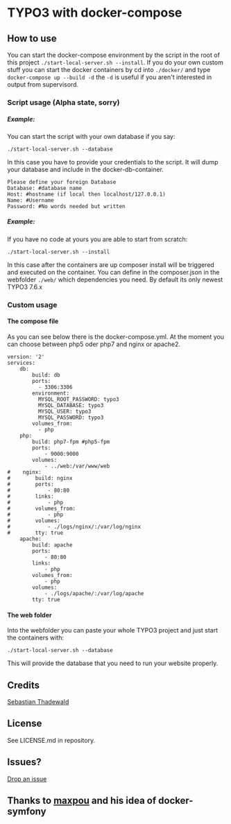 # TYPO3 with docker-compose

## How to use
You can start the docker-compose environment by the script in the root of this project `./start-local-server.sh --install`.
If you do your own custom stuff you can start the docker containers by cd into `./docker/` and type `docker-compose up --build -d` the `-d` is useful if you aren't interested in output from supervisord.

### Script usage (Alpha state, sorry)

##### Example:
You can start the script with your own database if you say:
```
./start-local-server.sh --database
```
In this case you have to provide your credentials to the script. It will dump your database and include in the docker-db-container.
```
Please define your foreign Database
Database: #database name
Host: #hostname (if local then localhost/127.0.0.1)
Name: #Username
Password: #No words needed but written
```


##### Example:
If you have no code at yours you are able to start from scratch:
```
./start-local-server.sh --install
```
In this case after the containers are up composer install will be triggered and executed on the container.
You can define in the composer.json in the webfolder `./web/` which dependencies you need. By default its only newest TYPO3 7.6.x

### Custom usage

#### The compose file
As you can see below there is the docker-compose.yml.
At the moment you can choose between php5 oder php7 and nginx or apache2.
```
version: '2'
services:
    db:
        build: db
        ports:
          - 3306:3306
        environment:
          MYSQL_ROOT_PASSWORD: typo3
          MYSQL_DATABASE: typo3
          MYSQL_USER: typo3
          MYSQL_PASSWORD: typo3
        volumes_from:
          - php
    php:
        build: php7-fpm #php5-fpm
        ports:
            - 9000:9000
        volumes:
            - ../web:/var/www/web
#    nginx:
#        build: nginx
#        ports:
#            - 80:80
#        links:
#            - php
#        volumes_from:
#            - php
#        volumes:
#            - ./logs/nginx/:/var/log/nginx
#        tty: true
    apache:
        build: apache
        ports:
            - 80:80
        links:
            - php
        volumes_from:
            - php
        volumes:
            - ./logs/apache/:/var/log/apache
        tty: true
```

#### The web folder
Into the webfolder you can paste your whole TYPO3 project and just start the containers with:
```
./start-local-server.sh --database
```
This will provide the database that you need to run your website properly.

## Credits
[Sebastian Thadewald](https://github.com/ribase/docker-typo3)

## License
See LICENSE.md in repository.

## Issues?
[Drop an issue](https://github.com/ribase/docker-typo3/issues)

## Thanks to [maxpou](https://github.com/maxpou) and his idea of docker-symfony